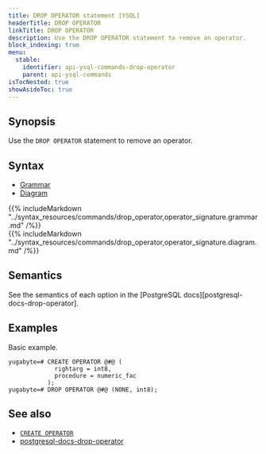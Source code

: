 ```yaml
---
title: DROP OPERATOR statement [YSQL]
headerTitle: DROP OPERATOR
linkTitle: DROP OPERATOR
description: Use the DROP OPERATOR statement to remove an operator.
block_indexing: true
menu:
  stable:
    identifier: api-ysql-commands-drop-operator
    parent: api-ysql-commands
isTocNested: true
showAsideToc: true
---
```


## Synopsis

Use the `DROP OPERATOR` statement to remove an operator.

## Syntax

<ul class="nav nav-tabs nav-tabs-yb">
  <li >
    <a href="#grammar" class="nav-link active" id="grammar-tab" data-toggle="tab" role="tab" aria-controls="grammar" aria-selected="true">
      <i class="fas fa-file-alt" aria-hidden="true"></i>
      Grammar
    </a>
  </li>
  <li>
    <a href="#diagram" class="nav-link" id="diagram-tab" data-toggle="tab" role="tab" aria-controls="diagram" aria-selected="false">
      <i class="fas fa-project-diagram" aria-hidden="true"></i>
      Diagram
    </a>
  </li>
</ul>

<div class="tab-content">
  <div id="grammar" class="tab-pane fade show active" role="tabpanel" aria-labelledby="grammar-tab">
    {{% includeMarkdown "../syntax_resources/commands/drop_operator,operator_signature.grammar.md" /%}}
  </div>
  <div id="diagram" class="tab-pane fade" role="tabpanel" aria-labelledby="diagram-tab">
    {{% includeMarkdown "../syntax_resources/commands/drop_operator,operator_signature.diagram.md" /%}}
  </div>
</div>

## Semantics

See the semantics of each option in the [PostgreSQL docs][postgresql-docs-drop-operator].

## Examples

Basic example.

```postgresql
yugabyte=# CREATE OPERATOR @#@ (
             rightarg = int8,
             procedure = numeric_fac
           );
yugabyte=# DROP OPERATOR @#@ (NONE, int8);
```

## See also

- [`CREATE OPERATOR`](../ddl_create_operator)
- [postgresql-docs-drop-operator](https://www.postgresql.org/docs/current/sql-dropoperator.html)
